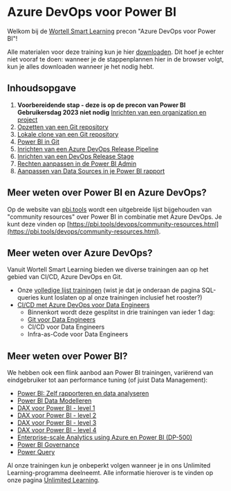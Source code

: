 # Azure DevOps voor Power BI

Welkom bij de [Wortell Smart Learning](https://www.wortell.nl/nl/smart-learning) precon "Azure DevOps voor Power BI"!

Alle materialen voor deze training kun je hier [downloaden](https://github.com/wortell-smart-learning/devopspowerbi/archive/refs/heads/master.zip).
Dit hoef je echter niet vooraf te doen: wanneer je de stappenplannen hier in de browser volgt, kun je alles downloaden wanneer je het nodig hebt.

## Inhoudsopgave

1. **Voorbereidende stap - deze is op de precon van Power BI Gebruikersdag 2023 niet nodig** [Inrichten van een organization en project](./01-inrichten-organization-project.md)
2. [Opzetten van een Git repository](./02-opzetten-git-repository.md)
3. [Lokale clone van een Git repository](./03-clone-van-git-repository-lokaal.md)
4. [Power BI in Git](./04-powerbi-in-git.md)
5. [Inrichten van een Azure DevOps Release Pipeline](./05-inrichten-azure-devops-release-pipeline.md)
6. [Inrichten van een DevOps Release Stage](./06-inrichten-devops-release-stage.md)
7. [Rechten aanpassen in de Power BI Admin](./07-rechten-aanpassen-powerbi-admin.md)
8. [Aanpassen van Data Sources in je Power BI rapport](./08-change-datasource.md)

## Meer weten over Power BI en Azure DevOps?

Op de website van [pbi.tools](https://pbi.tools) wordt een uitgebreide lijst bijgehouden van "community resources" over Power BI in combinatie met Azure DevOps.
Je kunt deze vinden op [https://pbi.tools/devops/community-resources.html](https://pbi.tools/devops/community-resources.html).

## Meer weten over Azure DevOps?

Vanuit Wortell Smart Learning bieden we diverse trainingen aan op het gebied van CI/CD, Azure DevOps en Git.

* Onze [volledige lijst trainingen](https://www.wortell.nl/nl/smart-learning) (wist je dat je onderaan de pagina SQL-queries kunt loslaten op al onze trainingen inclusief het rooster?)
* [CI/CD met Azure DevOps voor Data Engineers](https://www.wortell.nl/nl/smart-learning/cicd-met-azure-devops-voor-data-engineers)
  * Binnenkort wordt deze gesplitst in drie trainingen van ieder 1 dag:
  * [Git voor Data Engineers](https://www.wortell.nl/nl/smart-learning/git-voor-data-engineers)
  * CI/CD voor Data Engineers
  * Infra-as-Code voor Data Engineers

## Meer weten over Power BI?

We hebben ook een flink aanbod aan Power BI trainingen, variërend van eindgebruiker tot aan performance tuning (of juist Data Management):

* [Power BI: Zelf rapporteren en data analyseren](https://www.wortell.nl/nl/smart-learning/power-bi-zelf-rapporteren-en-data-analyseren)
* [Power BI Data Modelleren](https://www.wortell.nl/nl/smart-learning/power-bi-data-modelleren)
* [DAX voor Power BI - level 1](https://www.wortell.nl/nl/smart-learning/dax-voor-power-bi-level-1)
* [DAX voor Power BI - level 2](https://www.wortell.nl/nl/smart-learning/dax-voor-power-bi-level-2)
* [DAX voor Power BI - level 3](https://www.wortell.nl/nl/smart-learning/dax-voor-power-bi-level-3)
* [DAX voor Power BI - level 4](https://www.wortell.nl/nl/smart-learning/dax-voor-power-bi-level-4)
* [Enterprise-scale Analytics using Azure en Power BI (DP-500)](https://www.wortell.nl/nl/smart-learning/enterprise-scale-analytics-using-azure-and-power-bi-dp-500)
* [Power BI Governance](https://www.wortell.nl/nl/smart-learning/power-bi-governance)
* [Power Query](https://www.wortell.nl/nl/smart-learning/power-query)

Al onze trainingen kun je onbeperkt volgen wanneer je in ons Unlimited Learning-programma deelneemt. Alle informatie hierover is te vinden op onze pagina [Unlimited Learning](https://www.wortell.nl/nl/l/unlimited-learning).